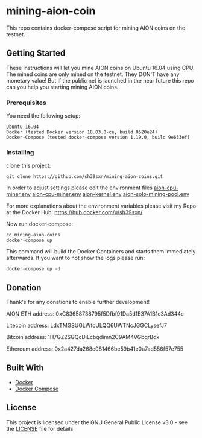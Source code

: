 # mining-aion-coin
This repo contains docker-compose script for mining AION coins on the testnet.

## Getting Started

These instructions will let you mine AION coins on Ubuntu 16.04 using CPU. The mined coins are only mined on the testnet. They DON'T have any monetary value!
But if the public net is launched in the near future this repo can you help you starting mining AION coins.


### Prerequisites

You need the following setup:

```
Ubuntu 16.04
Docker (tested Docker version 18.03.0-ce, build 0520e24)
Docker-Compose (tested docker-compose version 1.19.0, build 9e633ef)
```

### Installing

clone this project:

```
git clone https://github.com/sh39sxn/mining-aion-coins.git
```

In order to adjust settings please edit the environment files [aion-cpu-miner.env](aion-cpu-miner.env) [aion-cpu-miner.env](aion-gpu-miner.env) [aion-kernel.env](aion-kernel.env) [aion-solo-mining-pool.env](aion-solo-mining-pool.env)


For more explanations about the environment variables please visit my Repo at the Docker Hub: https://hub.docker.com/u/sh39sxn/


Now run docker-compose:
```
cd mining-aion-coins
docker-compose up
```

This command will build the Docker Containers and starts them immediately afterwards.
If you want to not show the logs please run:
```
docker-compose up -d
```





## Donation
Thank's for any donations to enable further development!

AION ETH address: 0xC83658738795f5Dfbf91Da5d1E37A1B1c3Ad344c

Litecoin address: LdxTMGSUGLWfcULQQ6UWTNcJGGCLysefJ7

Bitcoin address: 1H7GZ2SGQcDiEcbqdimn2C9AM4VGbqrBdx

Ethereum address: 0x2a427da268c081466be59b41e0a7ad556f57e755

## Built With

* [Docker](https://www.docker.com/)
* [Docker Compose](https://docs.docker.com/compose/)


## License

This project is licensed under the GNU General Public License v3.0 - see the [LICENSE](LICENSE) file for details